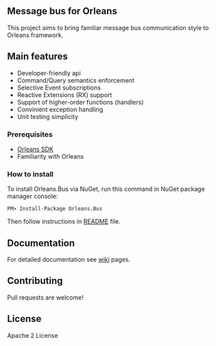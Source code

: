 ## Message bus for Orleans

This project aims to bring familiar message bus communication style to Orleans framework.

## Main features

- Developer-friendly api
- Command/Query semantics enforcement
- Selective Event subscriptions
- Reactive Extensions (RX) support
- Support of higher-order functions (handlers)
- Convinient exception handling
- Unit testing simplicity

### Prerequisites
- [Orleans SDK](https://orleans.codeplex.com/wikipage?title=Orleans%20Setup%20for%20Developers&referringTitle=Home "Link to Orleans SDK installation page")
- Familiarity with Orleans

### How to install

To install Orleans.Bus via NuGet, run this command in NuGet package manager console:

	PM> Install-Package Orleans.Bus

Then follow instructions in [README](https://github.com/yevhen/Orleans.Bus/blob/master/Build/Readme.txt) file.

## Documentation

For detailed documentation see [wiki](https://github.com/yevhen/Orleans.Bus/wiki) pages.

## Contributing

Pull requests are welcome!

## License

Apache 2 License
